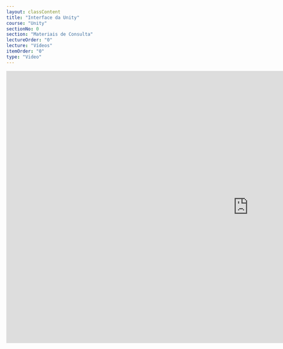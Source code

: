 ```yaml
---
layout: classContent
title: "Interface da Unity"
course: "Unity"
sectionNo: 0
section: "Materiais de Consulta"
lectureOrder: "0"
lecture: "Vídeos"
itemOrder: "0"
type: "Video"
---
```

<iframe
src="https://player.vimeo.com/video/514318574?badge=0&amp;autopause=0&amp;player_id=0&amp;app_id=58479&amp;h=d4aff5fad6"
width="1280" height="720" frameborder="0" allow="autoplay; fullscreen;
picture-in-picture" allowfullscreen title="Interface da Unity"></iframe>
